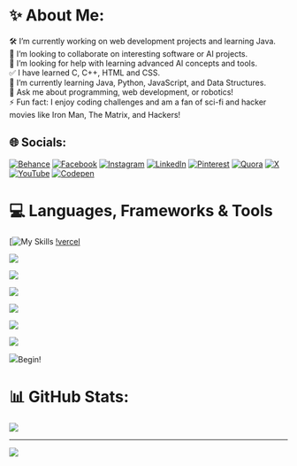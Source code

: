 # ✨ About Me:
🛠️ I’m currently working on web development projects and learning Java.<br>🤝 I’m looking to collaborate on interesting software or AI projects.<br>🙏 I’m looking for help with learning advanced AI concepts and tools.<br>✅ I have learned C, C++, HTML and  CSS.<br>🌱 I’m currently learning Java, Python, JavaScript, and Data Structures.<br>💬 Ask me about programming, web development, or robotics!<br>⚡ Fun fact: I enjoy coding challenges and am a fan of sci-fi and hacker movies like Iron Man, The Matrix, and Hackers!


## 🌐 Socials:
[![Behance](https://img.shields.io/badge/Behance-1769ff?logo=behance&logoColor=white)](https://behance.net/armanhossen41) [![Facebook](https://img.shields.io/badge/Facebook-%231877F2.svg?logo=Facebook&logoColor=white)](https://facebook.com/i.am.ahrn) [![Instagram](https://img.shields.io/badge/Instagram-%23E4405F.svg?logo=Instagram&logoColor=white)](https://instagram.com/i.am.ahrn) [![LinkedIn](https://img.shields.io/badge/LinkedIn-%230077B5.svg?logo=linkedin&logoColor=white)](https://linkedin.com/in/armanhossen-dev) [![Pinterest](https://img.shields.io/badge/Pinterest-%23E60023.svg?logo=Pinterest&logoColor=white)](https://pinterest.com/armanhossen_dev) [![Quora](https://img.shields.io/badge/Quora-%23B92B27.svg?logo=Quora&logoColor=white)](https://quora.com/profile/Arman-Hossen-189) [![X](https://img.shields.io/badge/X-black.svg?logo=X&logoColor=white)](https://x.com/i_am_ahrn) [![YouTube](https://img.shields.io/badge/YouTube-%23FF0000.svg?logo=YouTube&logoColor=white)](https://youtube.com/@ArmanHossenOfficial) [![Codepen](https://img.shields.io/badge/Codepen-000000?style=for-the-badge&logo=codepen&logoColor=white)](https://codepen.io/Arman-Hossen-Ripon) 


# 💻 Languages, Frameworks & Tools 
[![My Skills](https://skillicons.dev/icons?i=c,cpp,py,pycharm,java,idea,vscode,js,html,css,figma,ps,au,pr,github,linux,windows,apple,powershell)
[!vercel](https://img.shields.io/badge/vercel-%23000000.svg?style=for-the-badge&logo=vercel&logoColor=white) 

![](https://img.shields.io/badge/Sublime%20Text-%23575757.svg?logo=sublime-text&logoColor=important)

![](https://img.shields.io/badge/ChatGPT-74aa9c?logo=openai&logoColor=white)

![](https://img.shields.io/badge/Google%20Gemini-886FBF?logo=googlegemini&logoColor=fff)

![](https://img.shields.io/badge/Brave-FB542B?logo=Brave&logoColor=white)

![](https://img.shields.io/badge/Tor-7D4698?logo=Tor-Browser&logoColor=white)

![](https://img.shields.io/badge/Canva-%2300C4CC.svg?&logo=Canva&logoColor=white)

![](https://img.shields.io/badge/DuckDuckGo-FF5722?logo=duckduckgo&logoColor=white)Begin!



# 📊 GitHub Stats:
![](https://github-readme-stats.vercel.app/api/top-langs/?username=armanhossen-dev&theme=dark&hide_border=false&include_all_commits=true&count_private=true&layout=compact)

---
[![](https://visitcount.itsvg.in/api?id=armanhossen-dev&icon=4&color=1)](https://visitcount.itsvg.in)

<!-- Proudly created with GPRM ( https://gprm.itsvg.in ) -->
